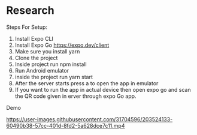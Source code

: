 # Research

Steps For Setup:
1. Install Expo CLI
2. Install Expo Go https://expo.dev/client
3. Make sure you install yarn
4. Clone the project
5. Inside project run npm install
6. Run Android emulator
7. inside the project run yarn start 
8. After the server starts press a to open the app in emulator
9. If you want to run the app in actual device then open expo go and scan the QR code given in erver through expo Go app.


Demo

https://user-images.githubusercontent.com/31704596/203524133-60490b38-57cc-401d-8fd2-5a628dce7c11.mp4

